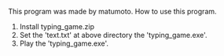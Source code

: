 This program was made by matumoto.
How to use this program.

1. Install typing_game.zip
2. Set the 'text.txt' at above directory the 'typing_game.exe'.
3. Play the 'typing_game.exe'.